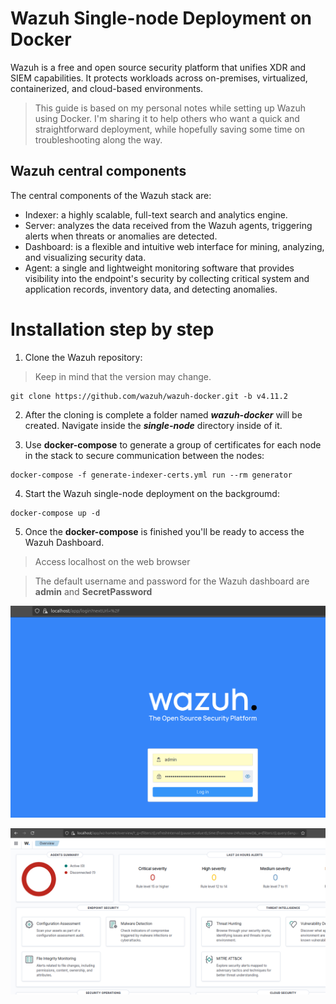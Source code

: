 # Wazuh Single-node Deployment on Docker

Wazuh is a free and open source security platform that unifies XDR and SIEM capabilities. It protects workloads across on-premises, virtualized, containerized, and cloud-based environments.

> This guide is based on my personal notes while setting up Wazuh using Docker. I'm sharing it to help others who want a quick and straightforward deployment, while hopefully saving some time on troubleshooting along the way.

## Wazuh central components

The central components of the Wazuh stack are: 
- Indexer: a highly scalable, full-text search and analytics engine.
- Server: analyzes the data received from the Wazuh agents, triggering alerts when threats or anomalies are detected.
- Dashboard: is a flexible and intuitive web interface for mining, analyzing, and visualizing security data. 
- Agent: a single and lightweight monitoring software that provides visibility into the endpoint's security by collecting critical system and application records, inventory data, and detecting anomalies.

# Installation step by step

1. Clone the Wazuh repository: 

> Keep in mind that the version may change. 

```
git clone https://github.com/wazuh/wazuh-docker.git -b v4.11.2
```
2. After the cloning is complete a folder named ***wazuh-docker*** will be created. Navigate inside the ***single-node*** directory inside of it.

3. Use **docker-compose** to generate a group of certificates for each node in the stack to secure communication between the nodes:

```
docker-compose -f generate-indexer-certs.yml run --rm generator
```
4. Start the Wazuh single-node deployment on the backgroumd: 

```
docker-compose up -d
```
5. Once the **docker-compose** is finished you'll be ready to access the Wazuh Dashboard.

> Access localhost on the web browser

> The default username and password for the Wazuh dashboard are **admin** and **SecretPassword**

![Login](./img/image.png)

![alt text](./img/image2.png)



